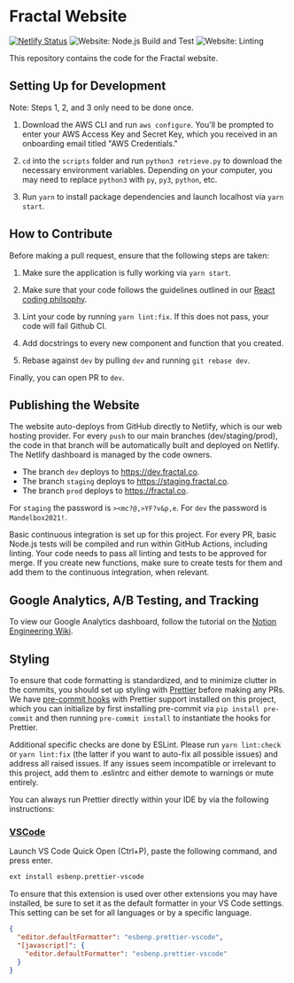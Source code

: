 # Fractal Website

[![Netlify Status](https://api.netlify.com/api/v1/badges/f65a863e-37d0-4407-babd-09b2b4802661/deploy-status)](https://app.netlify.com/sites/fractal-prod/deploys) ![Website: Node.js Build and Test](https://github.com/fractal/website/workflows/Website:%20Node.js%20Build%20and%20Test/badge.svg) ![Website: Linting](https://github.com/fractal/website/workflows/Website:%20Linting/badge.svg)

This repository contains the code for the Fractal website.

## Setting Up for Development

Note: Steps 1, 2, and 3 only need to be done once.

1. Download the AWS CLI and run `aws configure`. You'll be prompted to enter your AWS Access Key
   and Secret Key, which you received in an onboarding email titled "AWS Credentials."

2. `cd` into the `scripts` folder and run `python3 retrieve.py` to download the necessary environment variables. Depending on your computer, you may need to replace `python3` with `py`, `py3`, `python`, etc.

3. Run `yarn` to install package dependencies and launch localhost via `yarn start`.

## How to Contribute

Before making a pull request, ensure that the following steps are taken:

1. Make sure the application is fully working via `yarn start`.

2. Make sure that your code follows the guidelines outlined in our [React coding philsophy](https://www.notion.so/tryfractal/Typescript-Coding-Philosophy-984288f157fa47f7894c886c6a95e289).

3. Lint your code by running `yarn lint:fix`. If this does not pass, your code will fail Github CI.

4. Add docstrings to every new component and function that you created.

5. Rebase against `dev` by pulling `dev` and running `git rebase dev`.

Finally, you can open PR to `dev`.

## Publishing the Website

The website auto-deploys from GitHub directly to Netlify, which is our web hosting provider. For every `push` to our main branches (dev/staging/prod), the code in that branch will be automatically built and deployed on Netlify. The Netlify dashboard is managed by the code owners.

- The branch `dev` deploys to https://dev.fractal.co.
- The branch `staging` deploys to https://staging.fractal.co.
- The branch `prod` deploys to https://fractal.co.

For `staging` the password is `><mc?@,>YF?v&p,e`. For `dev` the password is `Mandelbox2021!`.

Basic continuous integration is set up for this project. For every PR, basic Node.js tests will be compiled and run within GitHub Actions, including linting. Your code needs to pass all linting and tests to be approved for merge. If you create new functions, make sure to create tests for them and add them to the continuous integration, when relevant.

## Google Analytics, A/B Testing, and Tracking

To view our Google Analytics dashboard, follow the tutorial on the [Notion Engineering Wiki](https://www.notion.so/tryfractal/Setting-up-Your-Google-Analytics-Dashboard-d5bcc39ee6c1433fa2006945d4469615).

## Styling

To ensure that code formatting is standardized, and to minimize clutter in the commits, you should set up styling with [Prettier](https://prettier.io) before making any PRs. We have [pre-commit hooks](https://pre-commit.com/) with Prettier support installed on this project, which you can initialize by first installing pre-commit via `pip install pre-commit` and then running `pre-commit install` to instantiate the hooks for Prettier.

Additional specific checks are done by ESLint. Please run `yarn lint:check` or `yarn lint:fix` (the latter if you want to auto-fix all possible issues) and address all raised issues. If any issues seem incompatible or irrelevant to this project, add them to .eslintrc and either demote to warnings or mute entirely.

You can always run Prettier directly within your IDE by via the following instructions:

### [VSCode](https://marketplace.visualstudio.com/items?itemName=esbenp.prettier-vscode)

Launch VS Code Quick Open (Ctrl+P), paste the following command, and press enter.

```bash
ext install esbenp.prettier-vscode
```

To ensure that this extension is used over other extensions you may have installed, be sure to set it as the default formatter in your VS Code settings. This setting can be set for all languages or by a specific language.

```json
{
  "editor.defaultFormatter": "esbenp.prettier-vscode",
  "[javascript]": {
    "editor.defaultFormatter": "esbenp.prettier-vscode"
  }
}
```
